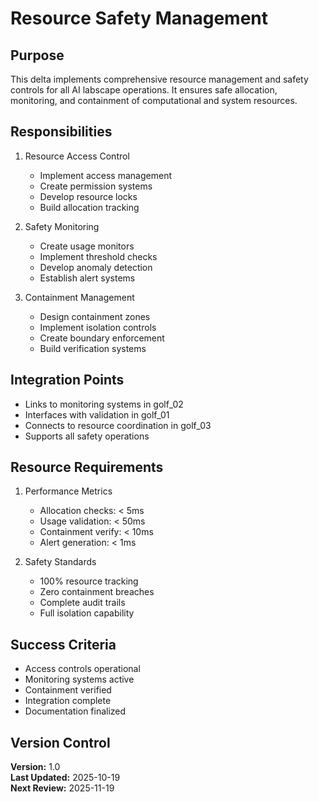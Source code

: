 # Resource Safety Management

## Purpose

This delta implements comprehensive resource management and safety controls for all AI labscape operations. It ensures safe allocation, monitoring, and containment of computational and system resources.

## Responsibilities

1. Resource Access Control
   - Implement access management
   - Create permission systems
   - Develop resource locks
   - Build allocation tracking

2. Safety Monitoring
   - Create usage monitors
   - Implement threshold checks
   - Develop anomaly detection
   - Establish alert systems

3. Containment Management
   - Design containment zones
   - Implement isolation controls
   - Create boundary enforcement
   - Build verification systems

## Integration Points

- Links to monitoring systems in golf_02
- Interfaces with validation in golf_01
- Connects to resource coordination in golf_03
- Supports all safety operations

## Resource Requirements

1. Performance Metrics
   - Allocation checks: < 5ms
   - Usage validation: < 50ms
   - Containment verify: < 10ms
   - Alert generation: < 1ms

2. Safety Standards
   - 100% resource tracking
   - Zero containment breaches
   - Complete audit trails
   - Full isolation capability

## Success Criteria

- Access controls operational
- Monitoring systems active
- Containment verified
- Integration complete
- Documentation finalized

## Version Control

**Version:** 1.0  
**Last Updated:** 2025-10-19  
**Next Review:** 2025-11-19